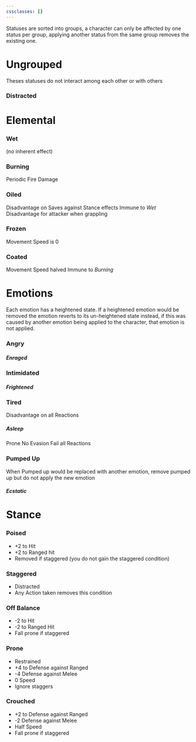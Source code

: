 ```yaml
---
cssclasses: []
---
```

Statuses are sorted into groups, a character can only be affected by one status per group, applying another status from the same group removes the existing one.

# Ungrouped
Theses statuses do not interact among each other or with others
### Distracted
# Elemental
### Wet
(no inherent effect)
### Burning
Periodic Fire Damage
### Oiled
Disadvantage on Saves against Stance effects
Immune to *Wet*
Disadvantage for attacker when grappling
### Frozen
Movement Speed is 0
### Coated
Movement Speed halved
Immune to *Burning*
# Emotions
Each emotion has a heightened state. If a heightened emotion would be removed the emotion reverts to its un-heightened state instead, if this was caused by another emotion being applied to the character, that emotion is not applied.
### Angry
##### Enraged
### Intimidated
##### Frightened
### Tired
Disadvantage on all Reactions
##### Asleep
Prone
No Evasion
Fail all Reactions
### Pumped Up
When Pumped up would be replaced with another emotion, remove pumped up but do not apply the new emotion
##### Ecstatic

# Stance
### Poised
- +2 to Hit
- +2 to Ranged hit
- Removed if staggered (you do not gain the staggered condition)
### Staggered
- Distracted
- Any Action taken removes this condition
### Off Balance
- -2 to Hit
- -2 to Ranged Hit
- Fall prone if staggered
### Prone
- Restrained
- +4 to Defense against Ranged
- -4 Defense against Melee
- 0 Speed
- Ignore staggers
### Crouched
- +2 to Defense against Ranged
- -2 Defense against Melee
- Half Speed
- Fall prone if staggered
